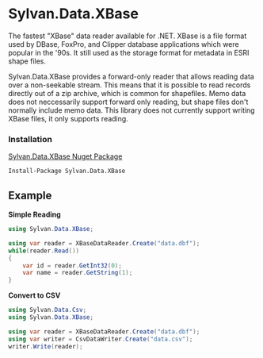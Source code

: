 # Sylvan.Data.XBase

The fastest "XBase" data reader available for .NET. XBase is a file format used by DBase, FoxPro, and Clipper database applications which were popular in the '90s. It still used as the storage format for metadata in ESRI shape files.

Sylvan.Data.XBase provides a forward-only reader that allows reading data over a non-seekable stream. This means that it is possible to read records directly out of a zip archive, which is common for shapefiles. Memo data does not neccessarily support forward only reading, but shape files don't normally include memo data. This library does not currently support writing XBase files, it only supports reading.

### Installation

[Sylvan.Data.XBase Nuget Package](https://www.nuget.org/packages/Sylvan.Data.XBase/)

`Install-Package Sylvan.Data.XBase`

## Example

__Simple Reading__
```C#
using Sylvan.Data.XBase;

using var reader = XBaseDataReader.Create("data.dbf");
while(reader.Read())
{
    var id = reader.GetInt32(0);
    var name = reader.GetString(1);
}

```

__Convert to CSV__
```C#
using Sylvan.Data.Csv;
using Sylvan.Data.XBase;

using var reader = XBaseDataReader.Create("data.dbf");
using var writer = CsvDataWriter.Create("data.csv");
writer.Write(reader);

```